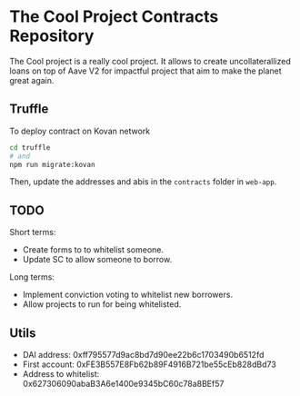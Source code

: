 # The Cool Project Contracts Repository

The Cool project is a really cool project. It allows to create uncollaterallized loans on top of Aave V2 for impactful project that aim to make the planet great again.


## Truffle

To deploy contract on Kovan network
```bash
cd truffle
# and
npm run migrate:kovan
```

Then, update the addresses and abis in the `contracts` folder in `web-app`.

## TODO

Short terms:
- Create forms to to whitelist someone.
- Update SC to allow someone to borrow.


Long terms:
- Implement conviction voting to whitelist new borrowers.
- Allow projects to run for being whitelisted.


## Utils


- DAI address: 0xff795577d9ac8bd7d90ee22b6c1703490b6512fd
- First account: 0xFE3B557E8Fb62b89F4916B721be55cEb828dBd73
- Address to whitelist: 0x627306090abaB3A6e1400e9345bC60c78a8BEf57